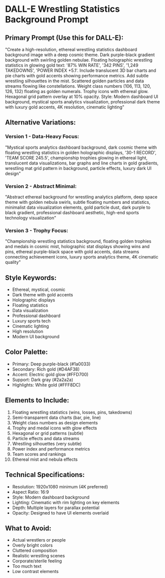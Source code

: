 # DALL-E Wrestling Statistics Background Prompt

## Primary Prompt (Use this for DALL-E):

"Create a high-resolution, ethereal wrestling statistics dashboard background image with a deep cosmic theme. Dark purple-black gradient background with swirling golden nebulae. Floating holographic wrestling statistics in glowing gold text: '87% WIN RATE', '342 PINS', '1,249 TAKEDOWNS', 'POWER INDEX +5.1'. Include translucent 3D bar charts and pie charts with gold accents showing performance metrics. Add subtle wrestling silhouettes in the mist. Scattered golden particles and data streams flowing like constellations. Weight class numbers (106, 113, 120, 126, 132) floating as golden numerals. Trophy icons with ethereal glow. Hexagonal grid pattern overlay at 10% opacity. Style: Modern dashboard UI background, mystical sports analytics visualization, professional dark theme with luxury gold accents, 4K resolution, cinematic lighting"

## Alternative Variations:

### Version 1 - Data-Heavy Focus:
"Mystical sports analytics dashboard background, dark cosmic theme with floating wrestling statistics in golden holographic displays, '30-1 RECORD', 'TEAM SCORE 245.5', championship trophies glowing in ethereal light, translucent data visualizations, bar graphs and line charts in gold gradients, wrestling mat grid pattern in background, particle effects, luxury dark UI design"

### Version 2 - Abstract Minimal:
"Abstract ethereal background for wrestling analytics platform, deep space theme with golden nebula swirls, subtle floating numbers and statistics, minimalist data visualization elements, gold particle dust, dark purple to black gradient, professional dashboard aesthetic, high-end sports technology visualization"

### Version 3 - Trophy Focus:
"Championship wrestling statistics background, floating golden trophies and medals in cosmic mist, holographic stat displays showing wins and pins, ethereal purple-black space with gold accents, data streams connecting achievement icons, luxury sports analytics theme, 4K cinematic quality"

## Style Keywords:
- Ethereal, mystical, cosmic
- Dark theme with gold accents
- Holographic displays
- Floating statistics
- Data visualization
- Professional dashboard
- Luxury sports tech
- Cinematic lighting
- High resolution
- Modern UI background

## Color Palette:
- Primary: Deep purple-black (#1a0033)
- Secondary: Rich gold (#D4AF38)
- Accent: Electric gold glow (#FFD700)
- Support: Dark gray (#2a2a2a)
- Highlights: White gold (#FFF8DC)

## Elements to Include:
1. Floating wrestling statistics (wins, losses, pins, takedowns)
2. Semi-transparent data charts (bar, pie, line)
3. Weight class numbers as design elements
4. Trophy and medal icons with glow effects
5. Hexagonal or grid patterns (subtle)
6. Particle effects and data streams
7. Wrestling silhouettes (very subtle)
8. Power index and performance metrics
9. Team scores and rankings
10. Ethereal mist and nebula effects

## Technical Specifications:
- Resolution: 1920x1080 minimum (4K preferred)
- Aspect Ratio: 16:9
- Style: Modern dashboard background
- Lighting: Cinematic with rim lighting on key elements
- Depth: Multiple layers for parallax potential
- Opacity: Designed to have UI elements overlaid

## What to Avoid:
- Actual wrestlers or people
- Overly bright colors
- Cluttered composition
- Realistic wrestling scenes
- Corporate/sterile feeling
- Too much text
- Low contrast elements
